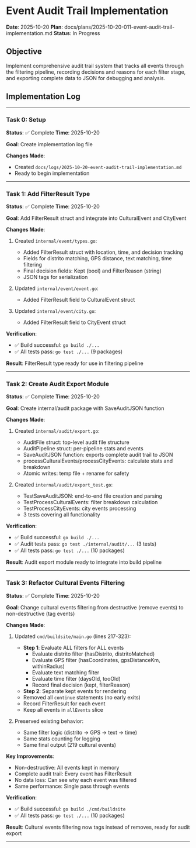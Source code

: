 # Event Audit Trail Implementation

**Date**: 2025-10-20
**Plan**: docs/plans/2025-10-20-011-event-audit-trail-implementation.md
**Status**: In Progress

## Objective

Implement comprehensive audit trail system that tracks all events through the filtering pipeline, recording decisions and reasons for each filter stage, and exporting complete data to JSON for debugging and analysis.

## Implementation Log

---

### Task 0: Setup

**Status**: ✅ Complete
**Time**: 2025-10-20

**Goal**: Create implementation log file

**Changes Made**:
- Created `docs/logs/2025-10-20-event-audit-trail-implementation.md`
- Ready to begin implementation

---

### Task 1: Add FilterResult Type

**Status**: ✅ Complete
**Time**: 2025-10-20

**Goal**: Add FilterResult struct and integrate into CulturalEvent and CityEvent

**Changes Made**:
1. Created `internal/event/types.go`:
   - Added FilterResult struct with location, time, and decision tracking
   - Fields for distrito matching, GPS distance, text matching, time filtering
   - Final decision fields: Kept (bool) and FilterReason (string)
   - JSON tags for serialization

2. Updated `internal/event/event.go`:
   - Added FilterResult field to CulturalEvent struct

3. Updated `internal/event/city.go`:
   - Added FilterResult field to CityEvent struct

**Verification**:
- ✅ Build successful: `go build ./...`
- ✅ All tests pass: `go test ./...` (9 packages)

**Result**: FilterResult type ready for use in filtering pipeline

---

### Task 2: Create Audit Export Module

**Status**: ✅ Complete
**Time**: 2025-10-20

**Goal**: Create internal/audit package with SaveAuditJSON function

**Changes Made**:
1. Created `internal/audit/export.go`:
   - AuditFile struct: top-level audit file structure
   - AuditPipeline struct: per-pipeline stats and events
   - SaveAuditJSON function: exports complete audit trail to JSON
   - processCulturalEvents/processCityEvents: calculate stats and breakdown
   - Atomic writes: temp file + rename for safety

2. Created `internal/audit/export_test.go`:
   - TestSaveAuditJSON: end-to-end file creation and parsing
   - TestProcessCulturalEvents: filter breakdown calculation
   - TestProcessCityEvents: city events processing
   - 3 tests covering all functionality

**Verification**:
- ✅ Build successful: `go build ./...`
- ✅ Audit tests pass: `go test ./internal/audit/...` (3 tests)
- ✅ All tests pass: `go test ./...` (10 packages)

**Result**: Audit export module ready to integrate into build pipeline

---

### Task 3: Refactor Cultural Events Filtering

**Status**: ✅ Complete
**Time**: 2025-10-20

**Goal**: Change cultural events filtering from destructive (remove events) to non-destructive (tag events)

**Changes Made**:
1. Updated `cmd/buildsite/main.go` (lines 217-323):
   - **Step 1**: Evaluate ALL filters for ALL events
     - Evaluate distrito filter (hasDistrito, distritoMatched)
     - Evaluate GPS filter (hasCoordinates, gpsDistanceKm, withinRadius)
     - Evaluate text matching filter
     - Evaluate time filter (daysOld, tooOld)
     - Record final decision (kept, filterReason)
   - **Step 2**: Separate kept events for rendering
   - Removed all `continue` statements (no early exits)
   - Record FilterResult for each event
   - Keep all events in `allEvents` slice

2. Preserved existing behavior:
   - Same filter logic (distrito → GPS → text → time)
   - Same stats counting for logging
   - Same final output (219 cultural events)

**Key Improvements**:
- Non-destructive: All events kept in memory
- Complete audit trail: Every event has FilterResult
- No data loss: Can see why each event was filtered
- Same performance: Single pass through events

**Verification**:
- ✅ Build successful: `go build ./cmd/buildsite`
- ✅ All tests pass: `go test ./...` (10 packages)

**Result**: Cultural events filtering now tags instead of removes, ready for audit export

---
